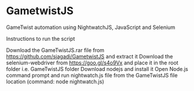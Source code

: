 # GametwistJS
GameTwist automation using NightwatchJS, JavaScript and Selenium

Instructions to run the script

Download the GameTwistJS.rar file from https://github.com/sjagadi/GametwistJS and extract it
Download the selenium-webdriver from https://goo.gl/s4o9Vx and place it in the root folder i.e. GameTwistJS folder
Download nodejs and install it
Open Node.js command prompt and run nightwatch.js file from the GameTwistJS file location (command: node nightwatch.js)
